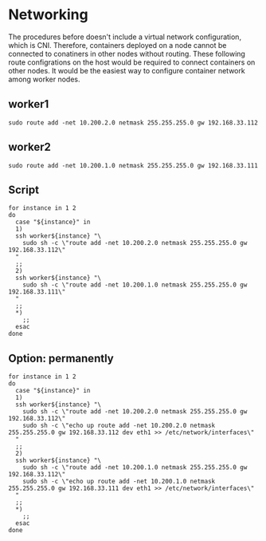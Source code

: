 # Networking
The procedures before doesn't include a virtual network configuration, which is CNI.
Therefore, containers deployed on a node cannot be connected to conatiners in other nodes without routing.
These following route configrations on the host would be required to connect containers on other nodes.
It would be the easiest way to configure container network among worker nodes.

## worker1
```
sudo route add -net 10.200.2.0 netmask 255.255.255.0 gw 192.168.33.112
```

## worker2
```
sudo route add -net 10.200.1.0 netmask 255.255.255.0 gw 192.168.33.111
```

## Script
```
for instance in 1 2
do
  case "${instance}" in
  1)
  ssh worker${instance} "\
    sudo sh -c \"route add -net 10.200.2.0 netmask 255.255.255.0 gw 192.168.33.112\"
  "
  ;;
  2)
  ssh worker${instance} "\
    sudo sh -c \"route add -net 10.200.1.0 netmask 255.255.255.0 gw 192.168.33.111\"
  "
  ;;
  *)
    ;;
  esac
done
```

## Option: permanently
```
for instance in 1 2
do
  case "${instance}" in
  1)
  ssh worker${instance} "\
    sudo sh -c \"route add -net 10.200.2.0 netmask 255.255.255.0 gw 192.168.33.112\"
    sudo sh -c \"echo up route add -net 10.200.2.0 netmask 255.255.255.0 gw 192.168.33.112 dev eth1 >> /etc/network/interfaces\"
  "
  ;;
  2)
  ssh worker${instance} "\
    sudo sh -c \"route add -net 10.200.1.0 netmask 255.255.255.0 gw 192.168.33.112\"
    sudo sh -c \"echo up route add -net 10.200.1.0 netmask 255.255.255.0 gw 192.168.33.111 dev eth1 >> /etc/network/interfaces\"
  "
  ;;
  *)
    ;;
  esac
done
```
